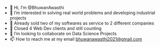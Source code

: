 - 👋 Hi, I’m @BhuwanAwasthi
- 👀 I’m interested in solving real world problems and developing industrial projects
- 🌱 Already sold two of my softwares as service to 2 different companies
- 🌱 Closed 4 Web Dev clients and still counting
- 💞️ I’m looking to collaborate on Data Science Projects
- 📫 How to reach me at my email bhuwanawasthi2021@gmail.com


<!---
BhuwanAwasthi/BhuwanAwasthi is a ✨ special ✨ repository because its `README.md` (this file) appears on your GitHub profile.
You can click the Preview link to take a look at your changes.
--->
